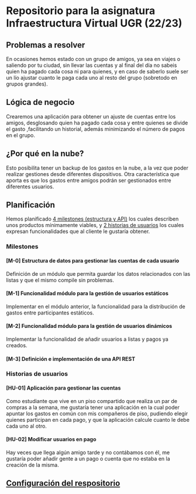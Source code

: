 # Repositorio para la asignatura Infraestructura Virtual UGR (22/23)

## Problemas a resolver
En ocasiones hemos estado con un grupo de amigos, ya sea en viajes o saliendo por tu ciudad, sin llevar las cuentas y al final del día no sabeis quien ha pagado cada cosa ni para quienes, y en caso de saberlo suele ser un lío ajustar cuanto le paga cada uno al resto del grupo (sobretodo en grupos grandes).

## Lógica de negocio
Crearemos una aplicación para obtener un ajuste de cuentas entre los amigos, desglosando quien ha pagado cada cosa y entre quienes se divide el gasto ,facilitando un historial, además minimizando el número de pagos en el grupo.

## ¿Por qué en la nube?
Esto posibilita tener un backup de los gastos en la nube, a la vez que poder realizar gestiones desde diferentes dispositivos. Otra característica que aporta es que los gastos entre amigos podrán ser gestionados entre diferentes usuarios.

## Planificación
Hemos planificado [4 milestones (estructura y API)](https://github.com/marcosrmartin/PerroAndaluz/milestones) los cuales describen unos productos mínimamente viables, y [2 historias de usuarios](https://github.com/marcosrmartin/PerroAndaluz/issues) los cuales expresan funcionalidades que al cliente le gustaría obtener.

### Milestones
#### [M-0] Estructura de datos para gestionar las cuentas de cada usuario
Definición de un módulo que permita guardar los datos relacionados con las listas y que el mismo compile sin problemas.

#### [M-1] Funcionalidad módulo para la gestión de usuarios estáticos
Implementar en el módulo anterior, la funcionalidad para la distribución de gastos entre participantes estáticos.

#### [M-2] Funcionalidad módulo para la gestión de usuarios dinámicos
Implementar la funcionalidad de añadir usuarios a listas y pagos ya creados.

#### [M-3] Definición e implementación de una API REST

### Historias de usuarios
#### [HU-01] Aplicación para gestionar las cuentas
Como estudiante que vive en un piso compartido que realiza un par de compras a la semana, me gustaría tener una aplicación en la cual poder apuntar los gastos en común con mis compañeros de piso, pudiendo elegir quienes participan en cada pago, y que la aplicación calcule cuanto le debe cada uno al otro.

#### [HU-02] Modificar usuarios en pago
Hay veces que llega algún amigo tarde y no contábamos con él, me gustaría poder añadir gente a un pago o cuenta que no estaba en la creación de la misma.

## [Configuración del respositorio](https://github.com/marcosrmartin/PerroAndaluz/tree/Objetivo-0/docs/readme.md)
